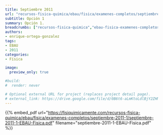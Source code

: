 ```yaml
---
title: Septiembre 2011
url: "recursos-fisica-quimica/ebau/fisica/examenes-completos/septiembre-2011-1"
subtitle: Opción 1
summary: Opción 1.
breadcrumbs: ["recursos-fisica-quimica","ebau-fisica-examenes-completos"]
authors:
- enrique-ortega-gonzalez
tags:
- EBAU
- 2011
categories:
- Física

image:
  preview_only: true

#build:
#  render: never

# Optional external URL for project (replaces project detail page).
# external_link: https://drive.google.com/file/d/0B6t6-aLmKtoLdlBjY2ZHNFBhSmc/view
---
```


{{% embed_pdf url="https://fisiquimicamente.com/recursos-fisica-quimica/ebau/fisica/examenes-completos/septiembre-2011-1/septiembre-2011-1-EBAU-Fisica.pdf" filename="septiembre-2011-1-EBAU-Fisica.pdf" %}}